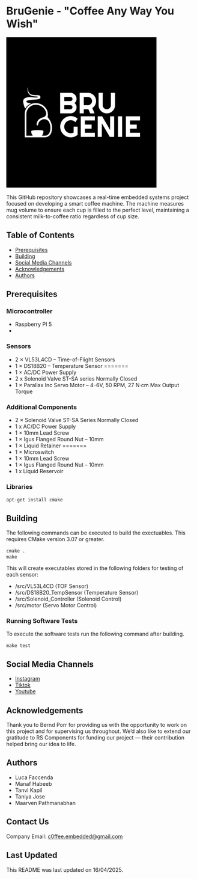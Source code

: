 # BruGenie - "Coffee Any Way You Wish"

<img width="400" alt="image" src="Images/BruGenie Black + White.svg">

This GitHub repository showcases a real-time embedded systems project focused on developing a smart coffee machine. The machine measures mug volume to ensure each cup is filled to the perfect level, maintaining a consistent milk-to-coffee ratio regardless of cup size.

## Table of Contents

- [Prerequisites](#prerequisites)
- [Building](#building)
- [Social Media Channels](#social-media-channels)
- [Acknowledgements](#acknowledgements)
- [Authors](#authors)

## Prerequisites
### Microcontroller

- Raspberry PI 5
- 
### Sensors

- 2 × VL53L4CD – Time-of-Flight Sensors
- 1 × DS18B20 – Temperature Sensor
=======
- 1 × AC/DC Power Supply
- 2 x Solenoid Valve ST-SA series Normally Closed
- 1 × Parallax Inc Servo Motor – 4–6V, 50 RPM, 27 N·cm Max Output Torque

### Additional Components
- 2 × Solenoid Valve ST-SA Series Normally Closed
- 1 x AC/DC Power Supply
- 1 × 10mm Lead Screw
- 1 × Igus Flanged Round Nut – 10mm
- 1 × Liquid Retainer
=======
- 1 × Microswitch
- 1 × 10mm Lead Screw
- 1 × Igus Flanged Round Nut – 10mm
- 1 x Liquid Reservoir 

### Libraries

```
apt-get install cmake
```

## Building 
The following commands can be executed to build the exectuables. This requires CMake version 3.07 or greater.

```
cmake .
make
```
This will create executables stored in the following folders for testing of each sensor: 

- /src/VL53L4CD  (TOF Sensor)
- /src/DS18B20_TempSensor (Temperature Sensor)
- /src/Solenoid_Controller (Solenoid Control)
- /src/motor (Servo Motor Control)

### Running Software Tests

To execute the software tests run the following command after building.

```
make test
```
## Social Media Channels

- [Instagram](https://www.instagram.com/brugenie/?locale=en_GB&hl=en)
- [Tiktok](https://www.tiktok.com/@brugenie)
- [Youtube](https://www.youtube.com/channel/UCvZ_YEZ7hOzSlOggeiQ_5xw) 

## Acknowledgements

Thank you to Bernd Porr for providing us with the opportunity to work on this project and for supervising us throughout. We’d also like to extend our gratitude to RS Components for funding our project — their contribution helped bring our idea to life.

## Authors

- Luca Faccenda
- Manaf Habeeb 
- Tanvi Kapil
- Taniya Jose
- Maarven Pathmanabhan 

## Contact Us

Company Email: c0ffee.embedded@gmail.com

## Last Updated
This README was last updated on 16/04/2025.
